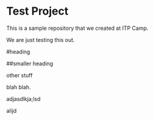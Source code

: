 Test Project
============

This is a sample repository that we created at ITP Camp.

We are just testing this out.

#heading 

##smaller heading

other stuff

blah blah.

adjasdlkja;lsd

alijd


